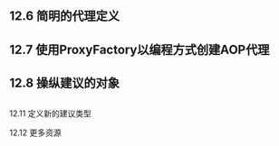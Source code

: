 ## 12.6 简明的代理定义

## 12.7 使用ProxyFactory以编程方式创建AOP代理

## 12.8 操纵建议的对象

## 

## 

12.11 定义新的建议类型

12.12 更多资源

